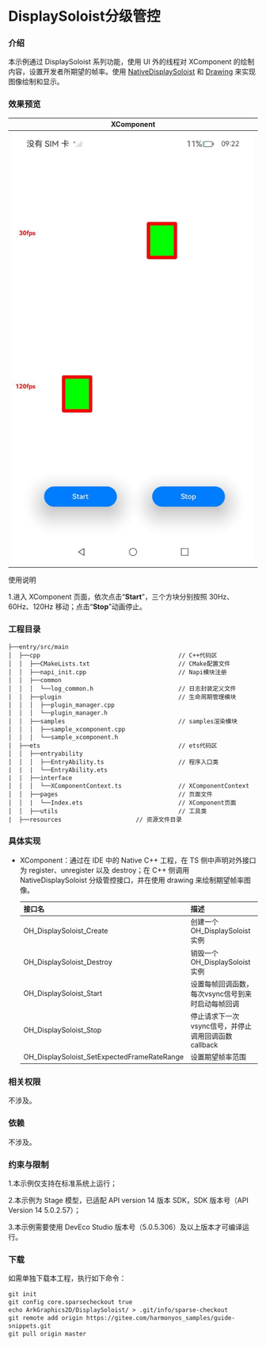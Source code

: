 # DisplaySoloist分级管控

### 介绍

本示例通过 DisplaySoloist 系列功能，使用 UI 外的线程对 XComponent 的绘制内容，设置开发者所期望的帧率。使用 [NativeDisplaySoloist](https://developer.huawei.com/consumer/cn/doc/harmonyos-guides/displaysoloist-native-guidelines) 和 [Drawing](https://developer.huawei.com/consumer/cn/doc/harmonyos-guides/graphic-drawing-overview) 来实现图像绘制和显示。

### 效果预览

|                        XComponent                        |
| :------------------------------------------------------: |
| <img src="./screenshots/device/index.png" width="100%"/> |

使用说明

1.进入 XComponent 页面，依次点击“**Start**”，三个方块分别按照 30Hz、60Hz、120Hz 移动；点击“**Stop**”动画停止。

### 工程目录

```
├──entry/src/main
│  ├──cpp                                       // C++代码区
│  │  ├──CMakeLists.txt                         // CMake配置文件
│  │  ├──napi_init.cpp                          // Napi模块注册
│  │  ├──common
│  │  │  └──log_common.h                        // 日志封装定义文件
│  │  ├──plugin                                 // 生命周期管理模块
│  │  │  ├──plugin_manager.cpp
│  │  │  └──plugin_manager.h
│  │  ├──samples                                // samples渲染模块
│  │  │  ├──sample_xcomponent.cpp
│  │  │  └──sample_xcomponent.h
│  ├──ets                                       // ets代码区
│  │  ├──entryability
│  │  │  ├──EntryAbility.ts                     // 程序入口类
|  |  |  └──EntryAbility.ets
|  |  ├──interface
│  │  │  └──XComponentContext.ts                // XComponentContext
│  │  ├──pages                                  // 页面文件
│  │  |  └──Index.ets                           // XComponent页面
│  │  ├──utils                                  // 工具类
|  ├──resources         			// 资源文件目录
```

### 具体实现

* XComponent：通过在 IDE 中的 Native C++ 工程，在 TS 侧中声明对外接口为 register、unregister 以及 destroy；在 C++ 侧调用 NativeDisplaySoloist 分级管控接口，并在使用 drawing 来绘制期望帧率图像。

  | 接口名                                      | 描述                                                |
  | ------------------------------------------- | --------------------------------------------------- |
  | OH_DisplaySoloist_Create                    | 创建一个OH_DisplaySoloist实例                       |
  | OH_DisplaySoloist_Destroy                   | 销毁一个OH_DisplaySoloist实例                       |
  | OH_DisplaySoloist_Start                     | 设置每帧回调函数，每次vsync信号到来时启动每帧回调   |
  | OH_DisplaySoloist_Stop                      | 停止请求下一次vsync信号，并停止调用回调函数callback |
  | OH_DisplaySoloist_SetExpectedFrameRateRange | 设置期望帧率范围                                    |


### 相关权限

不涉及。

### 依赖

不涉及。

### 约束与限制

1.本示例仅支持在标准系统上运行；

2.本示例为 Stage 模型，已适配 API version 14 版本 SDK，SDK 版本号（API Version 14 5.0.2.57）；

3.本示例需要使用 DevEco Studio 版本号（5.0.5.306）及以上版本才可编译运行。

### 下载

如需单独下载本工程，执行如下命令：

```
git init
git config core.sparsecheckout true
echo ArkGraphics2D/DisplaySoloist/ > .git/info/sparse-checkout
git remote add origin https://gitee.com/harmonyos_samples/guide-snippets.git
git pull origin master
```
